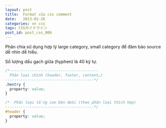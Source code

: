 ```yaml
---
layout: post
title:  Format của css comment
date:   2013-02-26
categories: vn css
tags: CSSガイドライン
post_id: post_css_006
---
```

Phân chia sử dụng hợp lý large category, small category để đảm bảo source dễ nhìn dễ hiểu.

Số lượng dấu gạch giữa (hyphen) là 40 ký tự.

```css
/*----------------------------------------
  Phân loại chính (header, footer, content…)
----------------------------------------*/
.hentry {
  property: value;
}

/*  Phân loại tầng con bên dưới (theo phân loại thích hợp)
----------------------------------------*/
#header {
  property: value;
}
```
